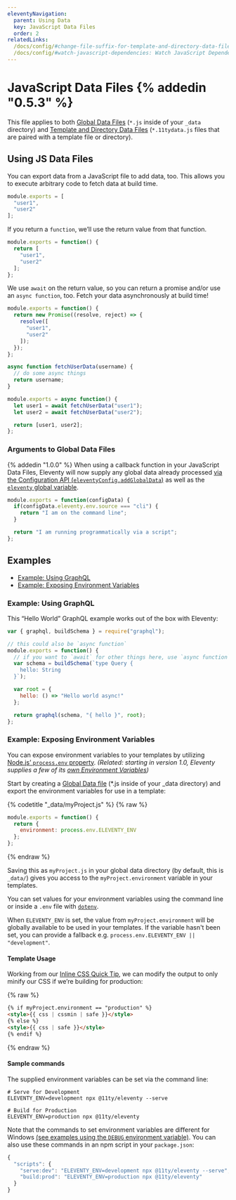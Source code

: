 ```yaml
---
eleventyNavigation:
  parent: Using Data
  key: JavaScript Data Files
  order: 2
relatedLinks:
  /docs/config/#change-file-suffix-for-template-and-directory-data-files: Change the file suffix `.11tydata` for Template/Directory data files
  /docs/config/#watch-javascript-dependencies: Watch JavaScript Dependencies
---
```

# JavaScript Data Files {% addedin "0.5.3" %}

This file applies to both [Global Data Files](/docs/data-global/) (`*.js` inside of your `_data` directory) and [Template and Directory Data Files](/docs/data-template-dir/) (`*.11tydata.js` files that are paired with a template file or directory).

## Using JS Data Files

You can export data from a JavaScript file to add data, too. This allows you to execute arbitrary code to fetch data at build time.

```js
module.exports = [
  "user1",
  "user2"
];
```

If you return a `function`, we’ll use the return value from that function.

```js
module.exports = function() {
  return [
    "user1",
    "user2"
  ];
};
```

We use `await` on the return value, so you can return a promise and/or use an `async function`, too. Fetch your data asynchronously at build time!

```js
module.exports = function() {
  return new Promise((resolve, reject) => {
    resolve([
      "user1",
      "user2"
    ]);
  });
};
```

```js
async function fetchUserData(username) {
  // do some async things
  return username;
}

module.exports = async function() {
  let user1 = await fetchUserData("user1");
  let user2 = await fetchUserData("user2");

  return [user1, user2];
};
```

### Arguments to Global Data Files

{% addedin "1.0.0" %} When using a callback function in your JavaScript Data Files, Eleventy will now supply any global data already processed [via the Configuration API (`eleventyConfig.addGlobalData`)](/docs/data-global-custom/) as well as the [`eleventy` global variable](/docs/data-eleventy-supplied/#eleventy-variable).

```js
module.exports = function(configData) {
  if(configData.eleventy.env.source === "cli") {
    return "I am on the command line";
  }

  return "I am running programmatically via a script";
};
```

## Examples

- [Example: Using GraphQL](#example-using-graphql)
- [Example: Exposing Environment Variables](#example-exposing-environment-variables)

### Example: Using GraphQL

This “Hello World” GraphQL example works out of the box with Eleventy:

```js
var { graphql, buildSchema } = require("graphql");

// this could also be `async function`
module.exports = function() {
  // if you want to `await` for other things here, use `async function`
  var schema = buildSchema(`type Query {
    hello: String
  }`);

  var root = {
    hello: () => "Hello world async!"
  };

  return graphql(schema, "{ hello }", root);
};
```

### Example: Exposing Environment Variables

You can expose environment variables to your templates by utilizing [Node.js’ `process.env` property](https://nodejs.org/api/process.html#process_process_env). _(Related: starting in version 1.0, Eleventy supplies a few of its [own Environment Variables](/docs/data-eleventy-supplied/#environment-variables))_

Start by creating a [Global Data file](https://www.11ty.dev/docs/data-global/) (*.js inside of your _data directory) and export the environment variables for use in a template:

{% codetitle "_data/myProject.js" %}
{% raw %}
```js
module.exports = function() {
  return {
    environment: process.env.ELEVENTY_ENV
  };
};
```
{% endraw %}

Saving this as `myProject.js` in your global data directory (by default, this is `_data/`) gives you access to the `myProject.environment` variable in your templates.

You can set values for your environment variables using the command line or inside a `.env` file with [`dotenv`](https://www.npmjs.com/package/dotenv).

When `ELEVENTY_ENV` is set, the value from `myProject.environment` will be globally available to be used in your templates. If the variable hasn't been set, you can provide a fallback e.g. `process.env.ELEVENTY_ENV || "development"`.

#### Template Usage

Working from our [Inline CSS Quick Tip](/docs/quicktips/inline-css/), we can modify the output to only minify our CSS if we’re building for production:

{% raw %}
```html
{% if myProject.environment == "production" %}
<style>{{ css | cssmin | safe }}</style>
{% else %}
<style>{{ css | safe }}</style>
{% endif %}
```
{% endraw %}

#### Sample commands

The supplied environment variables can be set via the command line:

```shell
# Serve for Development
ELEVENTY_ENV=development npx @11ty/eleventy --serve

# Build for Production
ELEVENTY_ENV=production npx @11ty/eleventy
```

Note that the commands to set environment variables are different for Windows [(see examples using the `DEBUG` environment variable)](/docs/debugging/#commands). You can also use these commands in an npm script in your `package.json`:

```js
{
  "scripts": {
    "serve:dev": "ELEVENTY_ENV=development npx @11ty/eleventy --serve",
    "build:prod": "ELEVENTY_ENV=production npx @11ty/eleventy"
  }
}
```

